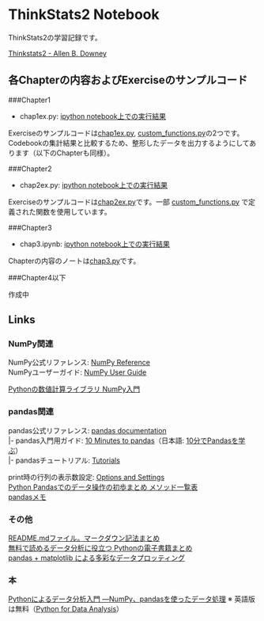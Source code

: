 # ThinkStats2 Notebook
ThinkStats2の学習記録です。  

[Thinkstats2 - Allen B. Downey](http://greenteapress.com/thinkstats2/)  

## 各Chapterの内容およびExerciseのサンプルコード

###Chapter1

* chap1ex.py: [ipython notebook上での実行結果](https://github.com/myuuuuun/ThinkStats2-Notebook/blob/master/chap1ex.ipynb)

Exerciseのサンプルコードは[chap1ex.py](https://github.com/myuuuuun/ThinkStats2-Notebook/blob/master/chap1ex.py), 
[custom_functions.py](https://github.com/myuuuuun/ThinkStats2-Notebook/blob/master/custom_functions.py)の2つです。  
Codebookの集計結果と比較するため、整形したデータを出力するようにしてあります（以下のChapterも同様）。


###Chapter2

* chap2ex.py: [ipython notebook上での実行結果](https://github.com/myuuuuun/ThinkStats2-Notebook/blob/master/chap2ex.ipynb)

Exerciseのサンプルコードは[chap2ex.py](https://github.com/myuuuuun/ThinkStats2-Notebook/blob/master/chap2ex.py)です。一部 [custom_functions.py](https://github.com/myuuuuun/ThinkStats2-Notebook/blob/master/custom_functions.py) で定義された関数を使用しています。  


###Chapter3

* chap3.ipynb: [ipython notebook上での実行結果](https://github.com/myuuuuun/ThinkStats2-Notebook/blob/master/chap3.ipynb)

Chapterの内容のノートは[chap3.py](https://github.com/myuuuuun/ThinkStats2-Notebook/blob/master/chap3.py)です。


###Chapter4以下

作成中


## Links

### NumPy関連
NumPy公式リファレンス: [NumPy Reference](http://docs.scipy.org/doc/numpy/reference/)  
NumPyユーザーガイド: [NumPy User Guide](http://docs.scipy.org/doc/numpy/user/)  

[Pythonの数値計算ライブラリ NumPy入門](http://rest-term.com/archives/2999/)  

### pandas関連  

pandas公式リファレンス: [pandas documentation](http://pandas.pydata.org/pandas-docs/stable/index.html)  
|- pandas入門用ガイド: [10 Minutes to pandas](http://pandas.pydata.org/pandas-docs/stable/10min.html)（日本語: [10分でPandasを学ぶ](http://qiita.com/tkazusa/items/23bc0142bf277d397260)）  
|- pandasチュートリアル: [Tutorials](http://pandas.pydata.org/pandas-docs/stable/tutorials.html)  
  
print時の行列の表示数設定: [Options and Settings](http://pandas.pydata.org/pandas-docs/stable/options.html)  
[Python Pandasでのデータ操作の初歩まとめ メソッド一覧表](http://qiita.com/hik0107/items/d991cc44c2d1778bb82e)  
[pandasメモ](http://qiita.com/airtoxin/items/d66a22c5c7074e23be17)  

### その他

[README.mdファイル。マークダウン記法まとめ](http://codechord.com/2012/01/readme-markdown/)  
[無料で読めるデータ分析に役立つ Pythonの電子書籍まとめ](http://qiita.com/ynakayama/items/8ed2854bcc3c3633345b)  
[pandas + matplotlib による多彩なデータプロッティング](http://qiita.com/ynakayama/items/68eff3cb146181329b48)  


### 本

[Pythonによるデータ分析入門 ―NumPy、pandasを使ったデータ処理](http://www.amazon.co.jp/dp/4873116554/)
※ 英語版は無料（[Python for Data Analysis](http://it-ebooks.info/book/1041/)）

